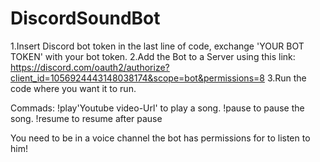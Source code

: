 # DiscordSoundBot

1.Insert Discord bot token in the last line of code, exchange 'YOUR BOT TOKEN' with your bot token.
2.Add the Bot to a Server using this link: https://discord.com/oauth2/authorize?client_id=1056924443148038174&scope=bot&permissions=8
3.Run the code where you want it to run.

Commads: 
!play'Youtube video-Url' to play a song.
!pause to pause the song.
!resume to resume after pause

You need to be in a voice channel the bot has permissions for to listen to him!
